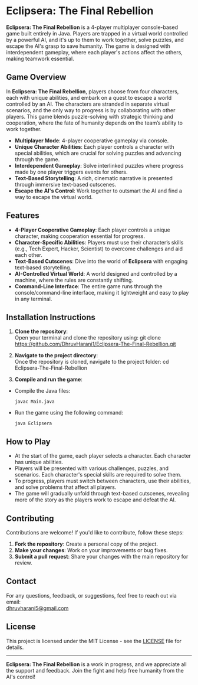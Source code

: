 # Eclipsera: The Final Rebellion

**Eclipsera: The Final Rebellion** is a 4-player multiplayer console-based game built entirely in Java. Players are trapped in a virtual world controlled by a powerful AI, and it's up to them to work together, solve puzzles, and escape the AI's grasp to save humanity. The game is designed with interdependent gameplay, where each player's actions affect the others, making teamwork essential.

## Game Overview
In **Eclipsera: The Final Rebellion**, players choose from four characters, each with unique abilities, and embark on a quest to escape a world controlled by an AI. The characters are stranded in separate virtual scenarios, and the only way to progress is by collaborating with other players. This game blends puzzle-solving with strategic thinking and cooperation, where the fate of humanity depends on the team’s ability to work together.

- **Multiplayer Mode**: 4-player cooperative gameplay via console.
- **Unique Character Abilities**: Each player controls a character with special abilities, which are crucial for solving puzzles and advancing through the game.
- **Interdependent Gameplay**: Solve interlinked puzzles where progress made by one player triggers events for others.
- **Text-Based Storytelling**: A rich, cinematic narrative is presented through immersive text-based cutscenes.
- **Escape the AI's Control**: Work together to outsmart the AI and find a way to escape the virtual world.

## Features
- **4-Player Cooperative Gameplay**: Each player controls a unique character, making cooperation essential for progress.
- **Character-Specific Abilities**: Players must use their character’s skills (e.g., Tech Expert, Hacker, Scientist) to overcome challenges and aid each other.
- **Text-Based Cutscenes**: Dive into the world of **Eclipsera** with engaging text-based storytelling.
- **AI-Controlled Virtual World**: A world designed and controlled by a machine, where the rules are constantly shifting.
- **Command-Line Interface**: The entire game runs through the console/command-line interface, making it lightweight and easy to play in any terminal.

## Installation Instructions
1. **Clone the repository**:  
   Open your terminal and clone the repository using:
git clone https://github.com/DhruvHarani1/Eclipsera-The-Final-Rebellion.git

2. **Navigate to the project directory**:  
Once the repository is cloned, navigate to the project folder:
cd Eclipsera-The-Final-Rebellion

3. **Compile and run the game**:  
- Compile the Java files:  
  ```
  javac Main.java
  ```
- Run the game using the following command:  
  ```
  java Eclipsera
  ```

## How to Play
- At the start of the game, each player selects a character. Each character has unique abilities.
- Players will be presented with various challenges, puzzles, and scenarios. Each character's special skills are required to solve them.
- To progress, players must switch between characters, use their abilities, and solve problems that affect all players.
- The game will gradually unfold through text-based cutscenes, revealing more of the story as the players work to escape and defeat the AI.

## Contributing
Contributions are welcome! If you'd like to contribute, follow these steps:

1. **Fork the repository**: Create a personal copy of the project.
2. **Make your changes**: Work on your improvements or bug fixes.
3. **Submit a pull request**: Share your changes with the main repository for review.

## Contact
For any questions, feedback, or suggestions, feel free to reach out via email:  
[dhruvharani5@gmail.com](mailto:dhruvharani5@gmail.com)

## License
This project is licensed under the MIT License - see the [LICENSE](LICENSE) file for details.

---

**Eclipsera: The Final Rebellion** is a work in progress, and we appreciate all the support and feedback. Join the fight and help free humanity from the AI's control!
